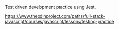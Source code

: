 Test driven development practice using Jest.

https://www.theodinproject.com/paths/full-stack-javascript/courses/javascript/lessons/testing-practice


